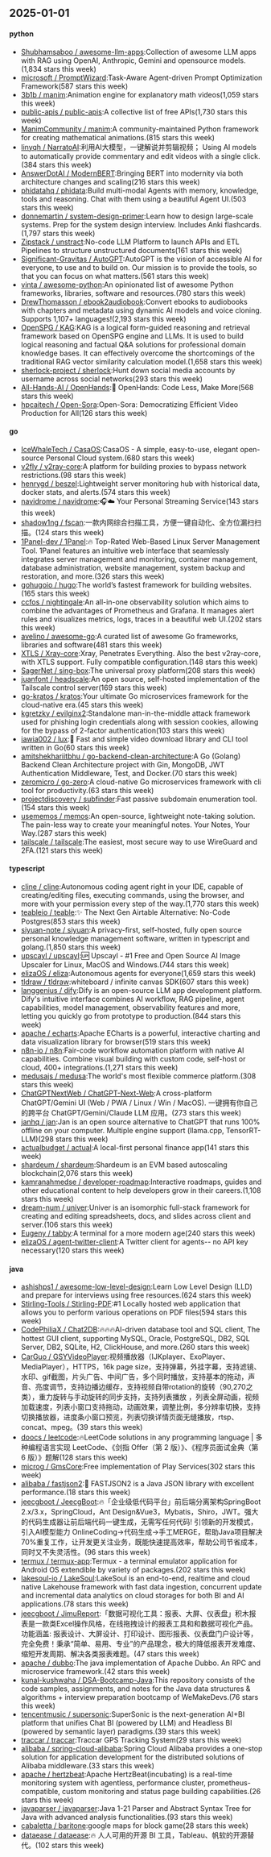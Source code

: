 ## 2025-01-01

#### python
* [Shubhamsaboo / awesome-llm-apps](https://github.com/Shubhamsaboo/awesome-llm-apps):Collection of awesome LLM apps with RAG using OpenAI, Anthropic, Gemini and opensource models.(1,834 stars this week)
* [microsoft / PromptWizard](https://github.com/microsoft/PromptWizard):Task-Aware Agent-driven Prompt Optimization Framework(587 stars this week)
* [3b1b / manim](https://github.com/3b1b/manim):Animation engine for explanatory math videos(1,059 stars this week)
* [public-apis / public-apis](https://github.com/public-apis/public-apis):A collective list of free APIs(1,730 stars this week)
* [ManimCommunity / manim](https://github.com/ManimCommunity/manim):A community-maintained Python framework for creating mathematical animations.(815 stars this week)
* [linyqh / NarratoAI](https://github.com/linyqh/NarratoAI):利用AI大模型，一键解说并剪辑视频； Using AI models to automatically provide commentary and edit videos with a single click.(384 stars this week)
* [AnswerDotAI / ModernBERT](https://github.com/AnswerDotAI/ModernBERT):Bringing BERT into modernity via both architecture changes and scaling(216 stars this week)
* [phidatahq / phidata](https://github.com/phidatahq/phidata):Build multi-modal Agents with memory, knowledge, tools and reasoning. Chat with them using a beautiful Agent UI.(503 stars this week)
* [donnemartin / system-design-primer](https://github.com/donnemartin/system-design-primer):Learn how to design large-scale systems. Prep for the system design interview. Includes Anki flashcards.(1,797 stars this week)
* [Zipstack / unstract](https://github.com/Zipstack/unstract):No-code LLM Platform to launch APIs and ETL Pipelines to structure unstructured documents(161 stars this week)
* [Significant-Gravitas / AutoGPT](https://github.com/Significant-Gravitas/AutoGPT):AutoGPT is the vision of accessible AI for everyone, to use and to build on. Our mission is to provide the tools, so that you can focus on what matters.(561 stars this week)
* [vinta / awesome-python](https://github.com/vinta/awesome-python):An opinionated list of awesome Python frameworks, libraries, software and resources.(780 stars this week)
* [DrewThomasson / ebook2audiobook](https://github.com/DrewThomasson/ebook2audiobook):Convert ebooks to audiobooks with chapters and metadata using dynamic AI models and voice cloning. Supports 1,107+ languages!(2,193 stars this week)
* [OpenSPG / KAG](https://github.com/OpenSPG/KAG):KAG is a logical form-guided reasoning and retrieval framework based on OpenSPG engine and LLMs. It is used to build logical reasoning and factual Q&A solutions for professional domain knowledge bases. It can effectively overcome the shortcomings of the traditional RAG vector similarity calculation model.(1,658 stars this week)
* [sherlock-project / sherlock](https://github.com/sherlock-project/sherlock):Hunt down social media accounts by username across social networks(293 stars this week)
* [All-Hands-AI / OpenHands](https://github.com/All-Hands-AI/OpenHands):🙌 OpenHands: Code Less, Make More(568 stars this week)
* [hpcaitech / Open-Sora](https://github.com/hpcaitech/Open-Sora):Open-Sora: Democratizing Efficient Video Production for All(126 stars this week)

#### go
* [IceWhaleTech / CasaOS](https://github.com/IceWhaleTech/CasaOS):CasaOS - A simple, easy-to-use, elegant open-source Personal Cloud system.(680 stars this week)
* [v2fly / v2ray-core](https://github.com/v2fly/v2ray-core):A platform for building proxies to bypass network restrictions.(98 stars this week)
* [henrygd / beszel](https://github.com/henrygd/beszel):Lightweight server monitoring hub with historical data, docker stats, and alerts.(574 stars this week)
* [navidrome / navidrome](https://github.com/navidrome/navidrome):🎧☁️ Your Personal Streaming Service(143 stars this week)
* [shadow1ng / fscan](https://github.com/shadow1ng/fscan):一款内网综合扫描工具，方便一键自动化、全方位漏扫扫描。(124 stars this week)
* [1Panel-dev / 1Panel](https://github.com/1Panel-dev/1Panel):🔥 Top-Rated Web-Based Linux Server Management Tool. 1Panel features an intuitive web interface that seamlessly integrates server management and monitoring, container management, database administration, website management, system backup and restoration, and more.(326 stars this week)
* [gohugoio / hugo](https://github.com/gohugoio/hugo):The world’s fastest framework for building websites.(165 stars this week)
* [ccfos / nightingale](https://github.com/ccfos/nightingale):An all-in-one observability solution which aims to combine the advantages of Prometheus and Grafana. It manages alert rules and visualizes metrics, logs, traces in a beautiful web UI.(202 stars this week)
* [avelino / awesome-go](https://github.com/avelino/awesome-go):A curated list of awesome Go frameworks, libraries and software(481 stars this week)
* [XTLS / Xray-core](https://github.com/XTLS/Xray-core):Xray, Penetrates Everything. Also the best v2ray-core, with XTLS support. Fully compatible configuration.(148 stars this week)
* [SagerNet / sing-box](https://github.com/SagerNet/sing-box):The universal proxy platform(208 stars this week)
* [juanfont / headscale](https://github.com/juanfont/headscale):An open source, self-hosted implementation of the Tailscale control server(169 stars this week)
* [go-kratos / kratos](https://github.com/go-kratos/kratos):Your ultimate Go microservices framework for the cloud-native era.(45 stars this week)
* [kgretzky / evilginx2](https://github.com/kgretzky/evilginx2):Standalone man-in-the-middle attack framework used for phishing login credentials along with session cookies, allowing for the bypass of 2-factor authentication(103 stars this week)
* [iawia002 / lux](https://github.com/iawia002/lux):👾 Fast and simple video download library and CLI tool written in Go(60 stars this week)
* [amitshekhariitbhu / go-backend-clean-architecture](https://github.com/amitshekhariitbhu/go-backend-clean-architecture):A Go (Golang) Backend Clean Architecture project with Gin, MongoDB, JWT Authentication Middleware, Test, and Docker.(70 stars this week)
* [zeromicro / go-zero](https://github.com/zeromicro/go-zero):A cloud-native Go microservices framework with cli tool for productivity.(63 stars this week)
* [projectdiscovery / subfinder](https://github.com/projectdiscovery/subfinder):Fast passive subdomain enumeration tool.(154 stars this week)
* [usememos / memos](https://github.com/usememos/memos):An open-source, lightweight note-taking solution. The pain-less way to create your meaningful notes. Your Notes, Your Way.(287 stars this week)
* [tailscale / tailscale](https://github.com/tailscale/tailscale):The easiest, most secure way to use WireGuard and 2FA.(121 stars this week)

#### typescript
* [cline / cline](https://github.com/cline/cline):Autonomous coding agent right in your IDE, capable of creating/editing files, executing commands, using the browser, and more with your permission every step of the way.(1,770 stars this week)
* [teableio / teable](https://github.com/teableio/teable):✨ The Next Gen Airtable Alternative: No-Code Postgres(853 stars this week)
* [siyuan-note / siyuan](https://github.com/siyuan-note/siyuan):A privacy-first, self-hosted, fully open source personal knowledge management software, written in typescript and golang.(1,850 stars this week)
* [upscayl / upscayl](https://github.com/upscayl/upscayl):🆙 Upscayl - #1 Free and Open Source AI Image Upscaler for Linux, MacOS and Windows.(744 stars this week)
* [elizaOS / eliza](https://github.com/elizaOS/eliza):Autonomous agents for everyone(1,659 stars this week)
* [tldraw / tldraw](https://github.com/tldraw/tldraw):whiteboard / infinite canvas SDK(607 stars this week)
* [langgenius / dify](https://github.com/langgenius/dify):Dify is an open-source LLM app development platform. Dify's intuitive interface combines AI workflow, RAG pipeline, agent capabilities, model management, observability features and more, letting you quickly go from prototype to production.(844 stars this week)
* [apache / echarts](https://github.com/apache/echarts):Apache ECharts is a powerful, interactive charting and data visualization library for browser(519 stars this week)
* [n8n-io / n8n](https://github.com/n8n-io/n8n):Fair-code workflow automation platform with native AI capabilities. Combine visual building with custom code, self-host or cloud, 400+ integrations.(1,271 stars this week)
* [medusajs / medusa](https://github.com/medusajs/medusa):The world's most flexible commerce platform.(308 stars this week)
* [ChatGPTNextWeb / ChatGPT-Next-Web](https://github.com/ChatGPTNextWeb/ChatGPT-Next-Web):A cross-platform ChatGPT/Gemini UI (Web / PWA / Linux / Win / MacOS). 一键拥有你自己的跨平台 ChatGPT/Gemini/Claude LLM 应用。(273 stars this week)
* [janhq / jan](https://github.com/janhq/jan):Jan is an open source alternative to ChatGPT that runs 100% offline on your computer. Multiple engine support (llama.cpp, TensorRT-LLM)(298 stars this week)
* [actualbudget / actual](https://github.com/actualbudget/actual):A local-first personal finance app(141 stars this week)
* [shardeum / shardeum](https://github.com/shardeum/shardeum):Shardeum is an EVM based autoscaling blockchain(2,076 stars this week)
* [kamranahmedse / developer-roadmap](https://github.com/kamranahmedse/developer-roadmap):Interactive roadmaps, guides and other educational content to help developers grow in their careers.(1,108 stars this week)
* [dream-num / univer](https://github.com/dream-num/univer):Univer is an isomorphic full-stack framework for creating and editing spreadsheets, docs, and slides across client and server.(106 stars this week)
* [Eugeny / tabby](https://github.com/Eugeny/tabby):A terminal for a more modern age(240 stars this week)
* [elizaOS / agent-twitter-client](https://github.com/elizaOS/agent-twitter-client):A Twitter client for agents-- no API key necessary(120 stars this week)

#### java
* [ashishps1 / awesome-low-level-design](https://github.com/ashishps1/awesome-low-level-design):Learn Low Level Design (LLD) and prepare for interviews using free resources.(624 stars this week)
* [Stirling-Tools / Stirling-PDF](https://github.com/Stirling-Tools/Stirling-PDF):#1 Locally hosted web application that allows you to perform various operations on PDF files(594 stars this week)
* [CodePhiliaX / Chat2DB](https://github.com/CodePhiliaX/Chat2DB):🔥🔥🔥AI-driven database tool and SQL client, The hottest GUI client, supporting MySQL, Oracle, PostgreSQL, DB2, SQL Server, DB2, SQLite, H2, ClickHouse, and more.(260 stars this week)
* [CarGuo / GSYVideoPlayer](https://github.com/CarGuo/GSYVideoPlayer):视频播放器（IJKplayer、ExoPlayer、MediaPlayer），HTTPS，16k page size，支持弹幕，外挂字幕，支持滤镜、水印、gif截图，片头广告、中间广告，多个同时播放，支持基本的拖动，声音、亮度调节，支持边播边缓存，支持视频自带rotation的旋转（90,270之类），重力旋转与手动旋转的同步支持，支持列表播放 ，列表全屏动画，视频加载速度，列表小窗口支持拖动，动画效果，调整比例，多分辨率切换，支持切换播放器，进度条小窗口预览，列表切换详情页面无缝播放，rtsp、concat、mpeg。(39 stars this week)
* [doocs / leetcode](https://github.com/doocs/leetcode):🔥LeetCode solutions in any programming language | 多种编程语言实现 LeetCode、《剑指 Offer（第 2 版）》、《程序员面试金典（第 6 版）》题解(128 stars this week)
* [microg / GmsCore](https://github.com/microg/GmsCore):Free implementation of Play Services(302 stars this week)
* [alibaba / fastjson2](https://github.com/alibaba/fastjson2):🚄 FASTJSON2 is a Java JSON library with excellent performance.(18 stars this week)
* [jeecgboot / JeecgBoot](https://github.com/jeecgboot/JeecgBoot):🔥「企业级低代码平台」前后端分离架构SpringBoot 2.x/3.x，SpringCloud，Ant Design&Vue3，Mybatis，Shiro，JWT。强大的代码生成器让前后端代码一键生成，无需写任何代码! 引领新的开发模式，引入AI模型能力 OnlineCoding->代码生成->手工MERGE，帮助Java项目解决70%重复工作，让开发更关注业务，既能快速提高效率，帮助公司节省成本，同时又不失灵活性。(96 stars this week)
* [termux / termux-app](https://github.com/termux/termux-app):Termux - a terminal emulator application for Android OS extendible by variety of packages.(202 stars this week)
* [lakesoul-io / LakeSoul](https://github.com/lakesoul-io/LakeSoul):LakeSoul is an end-to-end, realtime and cloud native Lakehouse framework with fast data ingestion, concurrent update and incremental data analytics on cloud storages for both BI and AI applications.(78 stars this week)
* [jeecgboot / JimuReport](https://github.com/jeecgboot/JimuReport):「数据可视化工具：报表、大屏、仪表盘」积木报表是一款类Excel操作风格，在线拖拽设计的报表工具和和数据可视化产品。功能涵盖: 报表设计、大屏设计、打印设计、图形报表、仪表盘门户设计等，完全免费！秉承“简单、易用、专业”的产品理念，极大的降低报表开发难度、缩短开发周期、解决各类报表难题。(47 stars this week)
* [apache / dubbo](https://github.com/apache/dubbo):The java implementation of Apache Dubbo. An RPC and microservice framework.(42 stars this week)
* [kunal-kushwaha / DSA-Bootcamp-Java](https://github.com/kunal-kushwaha/DSA-Bootcamp-Java):This repository consists of the code samples, assignments, and notes for the Java data structures & algorithms + interview preparation bootcamp of WeMakeDevs.(76 stars this week)
* [tencentmusic / supersonic](https://github.com/tencentmusic/supersonic):SuperSonic is the next-generation AI+BI platform that unifies Chat BI (powered by LLM) and Headless BI (powered by semantic layer) paradigms.(39 stars this week)
* [traccar / traccar](https://github.com/traccar/traccar):Traccar GPS Tracking System(29 stars this week)
* [alibaba / spring-cloud-alibaba](https://github.com/alibaba/spring-cloud-alibaba):Spring Cloud Alibaba provides a one-stop solution for application development for the distributed solutions of Alibaba middleware.(33 stars this week)
* [apache / hertzbeat](https://github.com/apache/hertzbeat):Apache HertzBeat(incubating) is a real-time monitoring system with agentless, performance cluster, prometheus-compatible, custom monitoring and status page building capabilities.(26 stars this week)
* [javaparser / javaparser](https://github.com/javaparser/javaparser):Java 1-21 Parser and Abstract Syntax Tree for Java with advanced analysis functionalities.(93 stars this week)
* [cabaletta / baritone](https://github.com/cabaletta/baritone):google maps for block game(28 stars this week)
* [dataease / dataease](https://github.com/dataease/dataease):🔥 人人可用的开源 BI 工具，Tableau、帆软的开源替代。(102 stars this week)
